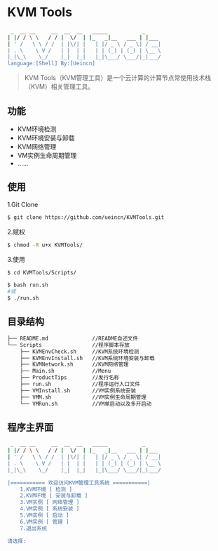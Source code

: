 # KVM Tools
```bash
 _  __ __     __  __  __   _____           _     
| |/ / \ \   / / |  \/  | |_   _|__   ___ | |___ 
| ' /   \ \ / /  | |\/| |   | |/ _ \ / _ \| / __|
| . \    \ V /   | |  | |   | | (_) | (_) | \__ \
|_|\_\    \_/    |_|  |_|   |_|\___/ \___/|_|___/
language:[Shell] By:[Ueincn]
```
> KVM Tools（KVM管理工具）是一个云计算的计算节点常使用技术栈（KVM）相关管理工具。
## 功能
- KVM环境检测
- KVM环境安装与卸载
- KVM网络管理
- VM实例生命周期管理
- ......

## 使用
1.Git Clone
```bash
$ git clone https://github.com/ueincn/KVMTools.git
```
2.赋权
```bash
$ chmod -R u+x KVMTools/
```
3.使用
```bash
$ cd KVMTools/Scripts/

$ bash run.sh
#或
$ ./run.sh
```
## 目录结构
```bash
├── README.md              //README自述文件
└── Scripts                //程序脚本存放
    ├── KVMEnvCheck.sh     //KVM系统环境检测
    ├── KVMEnvInstall.sh   //KVM系统环境安装与卸载
    ├── KVMNetwork.sh      //KVM网络管理
    ├── Main.sh            //Menu
    ├── ProductTips        //发行名称
    ├── run.sh             //程序运行入口文件
    ├── VMInstall.sh       //VM实例系统安装
    ├── VMM.sh             //VM实例生命周期管理
    └── VMRun.sh           //VM单启动以及多开启动
```
## 程序主界面
```bash
 _  __ __     __  __  __   _____           _     
| |/ / \ \   / / |  \/  | |_   _|__   ___ | |___ 
| ' /   \ \ / /  | |\/| |   | |/ _ \ / _ \| / __|
| . \    \ V /   | |  | |   | | (_) | (_) | \__ \
|_|\_\    \_/    |_|  |_|   |_|\___/ \___/|_|___/

|=========== 欢迎访问KVM管理工具系统 ===========|
    1.KVM环境 [ 检测 ]
    2.KVM环境 [ 安装与卸载 ]
    3.VM实例 [ 网络管理 ]
    4.VM实例 [ 系统安装 ]
    5.VM实例 [ 启动 ]
    6.VM实例 [ 管理 ]
    7.退出系统

请选择: 
```